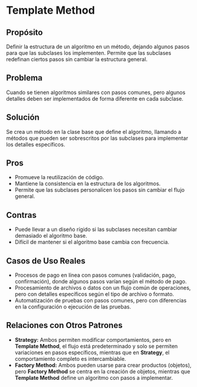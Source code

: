 # **Template Method**

## **Propósito**

Definir la estructura de un algoritmo en un método, dejando algunos pasos para que las subclases los implementen. Permite que las subclases redefinan ciertos pasos sin cambiar la estructura general.

## **Problema**

Cuando se tienen algoritmos similares con pasos comunes, pero algunos detalles deben ser implementados de forma diferente en cada subclase.

## **Solución**

Se crea un método en la clase base que define el algoritmo, llamando a métodos que pueden ser sobrescritos por las subclases para implementar los detalles específicos.

## **Pros**

- Promueve la reutilización de código.
- Mantiene la consistencia en la estructura de los algoritmos.
- Permite que las subclases personalicen los pasos sin cambiar el flujo general.

## **Contras**

- Puede llevar a un diseño rígido si las subclases necesitan cambiar demasiado el algoritmo base.
- Difícil de mantener si el algoritmo base cambia con frecuencia.

## **Casos de Uso Reales**

- Procesos de pago en línea con pasos comunes (validación, pago, confirmación), donde algunos pasos varían según el método de pago.
- Procesamiento de archivos o datos con un flujo común de operaciones, pero con detalles específicos según el tipo de archivo o formato.
- Automatización de pruebas con pasos comunes, pero con diferencias en la configuración o ejecución de las pruebas.

## **Relaciones con Otros Patrones**

- **Strategy:** Ambos permiten modificar comportamientos, pero en **Template Method**, el flujo está predeterminado y solo se permiten variaciones en pasos específicos, mientras que en **Strategy**, el comportamiento completo es intercambiable.
- **Factory Method:** Ambos pueden usarse para crear productos (objetos), pero **Factory Method** se centra en la creación de objetos, mientras que **Template Method** define un algoritmo con pasos a implementar.
